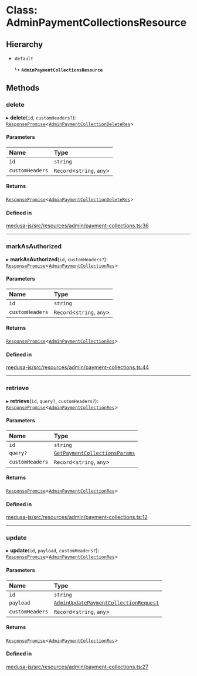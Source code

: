 # Class: AdminPaymentCollectionsResource

## Hierarchy

- `default`

  ↳ **`AdminPaymentCollectionsResource`**

## Methods

### delete

▸ **delete**(`id`, `customHeaders?`): [`ResponsePromise`](../modules/internal.md#responsepromise)<[`AdminPaymentCollectionDeleteRes`](../modules/internal-15.md#adminpaymentcollectiondeleteres)\>

#### Parameters

| Name | Type |
| :------ | :------ |
| `id` | `string` |
| `customHeaders` | `Record`<`string`, `any`\> |

#### Returns

[`ResponsePromise`](../modules/internal.md#responsepromise)<[`AdminPaymentCollectionDeleteRes`](../modules/internal-15.md#adminpaymentcollectiondeleteres)\>

#### Defined in

[medusa-js/src/resources/admin/payment-collections.ts:36](https://github.com/cloudnepal/medusa/blob/546577a8/packages/medusa-js/src/resources/admin/payment-collections.ts#L36)

___

### markAsAuthorized

▸ **markAsAuthorized**(`id`, `customHeaders?`): [`ResponsePromise`](../modules/internal.md#responsepromise)<[`AdminPaymentCollectionRes`](../modules/internal-15.md#adminpaymentcollectionres)\>

#### Parameters

| Name | Type |
| :------ | :------ |
| `id` | `string` |
| `customHeaders` | `Record`<`string`, `any`\> |

#### Returns

[`ResponsePromise`](../modules/internal.md#responsepromise)<[`AdminPaymentCollectionRes`](../modules/internal-15.md#adminpaymentcollectionres)\>

#### Defined in

[medusa-js/src/resources/admin/payment-collections.ts:44](https://github.com/cloudnepal/medusa/blob/546577a8/packages/medusa-js/src/resources/admin/payment-collections.ts#L44)

___

### retrieve

▸ **retrieve**(`id`, `query?`, `customHeaders?`): [`ResponsePromise`](../modules/internal.md#responsepromise)<[`AdminPaymentCollectionRes`](../modules/internal-15.md#adminpaymentcollectionres)\>

#### Parameters

| Name | Type |
| :------ | :------ |
| `id` | `string` |
| `query?` | [`GetPaymentCollectionsParams`](internal-15.GetPaymentCollectionsParams.md) |
| `customHeaders` | `Record`<`string`, `any`\> |

#### Returns

[`ResponsePromise`](../modules/internal.md#responsepromise)<[`AdminPaymentCollectionRes`](../modules/internal-15.md#adminpaymentcollectionres)\>

#### Defined in

[medusa-js/src/resources/admin/payment-collections.ts:12](https://github.com/cloudnepal/medusa/blob/546577a8/packages/medusa-js/src/resources/admin/payment-collections.ts#L12)

___

### update

▸ **update**(`id`, `payload`, `customHeaders?`): [`ResponsePromise`](../modules/internal.md#responsepromise)<[`AdminPaymentCollectionRes`](../modules/internal-15.md#adminpaymentcollectionres)\>

#### Parameters

| Name | Type |
| :------ | :------ |
| `id` | `string` |
| `payload` | [`AdminUpdatePaymentCollectionRequest`](internal-15.AdminUpdatePaymentCollectionRequest.md) |
| `customHeaders` | `Record`<`string`, `any`\> |

#### Returns

[`ResponsePromise`](../modules/internal.md#responsepromise)<[`AdminPaymentCollectionRes`](../modules/internal-15.md#adminpaymentcollectionres)\>

#### Defined in

[medusa-js/src/resources/admin/payment-collections.ts:27](https://github.com/cloudnepal/medusa/blob/546577a8/packages/medusa-js/src/resources/admin/payment-collections.ts#L27)
